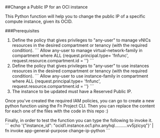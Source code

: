 ##Change a Public IP for an OCI instance

This Python function will help you to change the public IP of a specific compute instance, given its OCID.

###Prerequisites
1. Define the policy that gives privileges to "any-user" to manage vNICs resources in the desired compartment or tenancy (with the required condition).
   ´´´
   Allow any-user to manage virtual-network-family in compartment <compartment-name> where ALL {request.principal.type= 'fnfunc', request.resource.compartment.id = '<compartment-ocid>'}
   ´´´
2. Define the policy that gives privileges to "any-user" to use instances resources in the desired compartment or tenancy (with the required condition).
   ´´´
   Allow any-user to use instance-family in compartment <compartment-name> where ALL {request.principal.type= 'fnfunc', request.resource.compartment.id = '<compartment-ocid>'}
   ´´´
3. The instance to be updated must have a Reserved Public IP.

Once you've created the required IAM policies, you can go to create a new python function using the Fn Project CLI. Then you can replace the content for each one of the files with the code in this repo :)

Finally, in order to test the function you can type the following to invoke it.
´´´
echo '{"instance_id": "ocid1.instance.oc1.phx.anyhql..........vv5jzicyq"}' | fn invoke app-general-purpose change-ip-python
´´´
